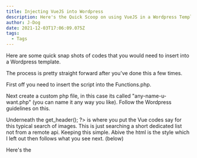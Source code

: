 ```yaml
---
title: Injecting VueJS into Wordpress
description: Here's the Quick Scoop on using VueJS in a Wordpress Template
author: J-Dog
date: 2021-12-03T17:06:09.075Z
tags:
  - Tags
---
```

Here are some quick snap shots of codes that you would need to insert into a Wordpress template.

The process is pretty straight forward after you've done this a few times.

First off you need to insert the script into the Functions.php.

Next create a custom php file, in this case its called "any-name-u-want.php" (you can name it any way you like). Follow the Wordpress guidelines on this.

Underneath the get_header(); ?> is where you put the Vue codes say for this typical search of images. This is just searching a short dedicated list not from a remote api.  Keeping this simple. Abive the html is the style which I left out then follows what you see next. (below)

Here's the <script> for Vue

Next create another custom php file, very similar to the previous. However, this one is like another homepage or maybe a custom category page.  This is like a component, in Wordpress php they call it "get_template_part('vue1.php)".

To get this to display in Wordpress, you would go to the page editor in the wp-admin. (after logging in) On the right side under "page" section choose the newly template.

Here's what it would look like from the frontend.

![vuejs search example](/static/img/vuejs-search.gif "Vuejs Search example")

Obviously, this scenario works on the type of project and the complexity.  This is a quick example to sprinkle in VueJS without having to do a separate whole build if you were working on a React app.